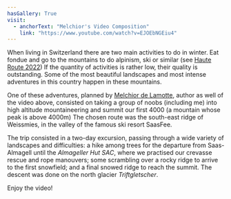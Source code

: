 ```yaml
---
hasGallery: True
visit:
  - anchorText: "Melchior's Video Composition"
    link: "https://www.youtube.com/watch?v=EJOEbNGEiu4"
---
```


When living in Switzerland there are two main activities to do in winter.
Eat fondue and go to the mountains to do alpinism, ski or similar (see [Haute Route 2022](/project/haute-route-2022))
If the quantity of activities is rather low, their quality is outstanding.
Some of the most beautiful landscapes and most intense adventures in this country happen in these mountains. 

One of these adventures, planned by [Melchior de Lamotte](https://www.linkedin.com/in/melchior-de-lamotte), author as well of the video above, consisted on taking a 
group of noobs (including me) into high altitude mountaineering and summit our first 4000 (a mountain whose peak is above 4000m)
The chosen route was the south-east ridge of Weissmies, in the valley of the famous ski resort SaasFee. 

The trip consisted in a two-day excursion, passing through a wide variety of landscapes and difficulties:
a hike among trees for the departure from Saas-Almagell until the _Almageller Hut SAC_, where we practised our crevasse rescue and 
rope manouvers; some scrambling over a rocky ridge to arrive to the first snowfield; and a final snowed ridge to reach the
summit. The descent was done on the north glacier _Triftgletscher_.

Enjoy the video!